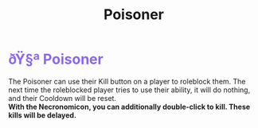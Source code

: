 ﻿---
lang: en-US
title: Poisoner
prev: Illusionist
next: Dreamweaver
---
# <font color="#8a68f5">ðŸ§ª <b>Poisoner</b></font> <Badge text="Trickery" type="tip" vertical="middle"/>

The Poisoner can use their Kill button on a player to roleblock them. The next time the roleblocked player tries to use their ability, it will do nothing, and their Cooldown will be reset.<br>
<b>With the Necronomicon, you can additionally double-click to kill. These kills will be delayed.</b>